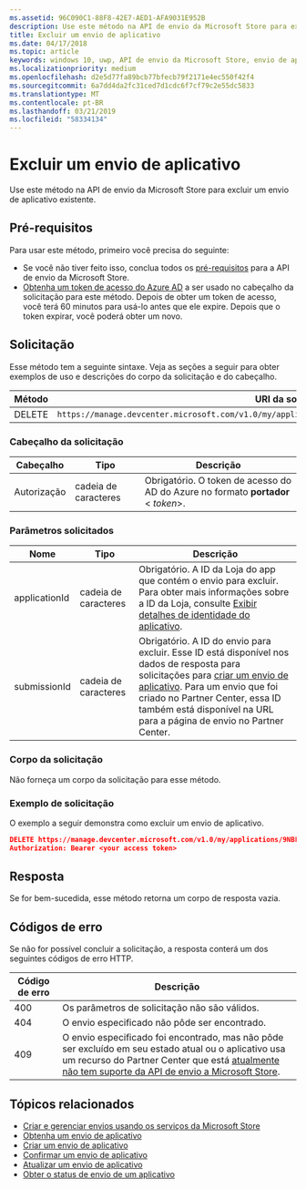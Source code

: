```yaml
---
ms.assetid: 96C090C1-88F8-42E7-AED1-AFA9031E952B
description: Use este método na API de envio da Microsoft Store para excluir um envio de aplicativo existente.
title: Excluir um envio de aplicativo
ms.date: 04/17/2018
ms.topic: article
keywords: windows 10, uwp, API de envio da Microsoft Store, envio de aplicativo, excluir
ms.localizationpriority: medium
ms.openlocfilehash: d2e5d77fa89bcb77bfecb79f2171e4ec550f42f4
ms.sourcegitcommit: 6a7dd4da2fc31ced7d1cdc6f7cf79c2e55dc5833
ms.translationtype: MT
ms.contentlocale: pt-BR
ms.lasthandoff: 03/21/2019
ms.locfileid: "58334134"
---
```

# <a name="delete-an-app-submission"></a>Excluir um envio de aplicativo

Use este método na API de envio da Microsoft Store para excluir um envio de aplicativo existente.

## <a name="prerequisites"></a>Pré-requisitos

Para usar este método, primeiro você precisa do seguinte:

* Se você não tiver feito isso, conclua todos os [pré-requisitos](create-and-manage-submissions-using-windows-store-services.md#prerequisites) para a API de envio da Microsoft Store.
* [Obtenha um token de acesso do Azure AD](create-and-manage-submissions-using-windows-store-services.md#obtain-an-azure-ad-access-token) a ser usado no cabeçalho da solicitação para este método. Depois de obter um token de acesso, você terá 60 minutos para usá-lo antes que ele expire. Depois que o token expirar, você poderá obter um novo.

## <a name="request"></a>Solicitação

Esse método tem a seguinte sintaxe. Veja as seções a seguir para obter exemplos de uso e descrições do corpo da solicitação e do cabeçalho.

| Método | URI da solicitação                                                      |
|--------|------------------------------------------------------------------|
| DELETE    | `https://manage.devcenter.microsoft.com/v1.0/my/applications/{applicationId}/submissions/{submissionId}` |


### <a name="request-header"></a>Cabeçalho da solicitação

| Cabeçalho        | Tipo   | Descrição                                                                 |
|---------------|--------|-----------------------------------------------------------------------------|
| Autorização | cadeia de caracteres | Obrigatório. O token de acesso do AD do Azure no formato **portador** &lt; *token*&gt;. |


### <a name="request-parameters"></a>Parâmetros solicitados

| Nome        | Tipo   | Descrição                                                                 |
|---------------|--------|-----------------------------------------------------------------------------|
| applicationId | cadeia de caracteres | Obrigatório. A ID da Loja do app que contém o envio para excluir. Para obter mais informações sobre a ID da Loja, consulte [Exibir detalhes de identidade do aplicativo](https://msdn.microsoft.com/windows/uwp/publish/view-app-identity-details).  |
| submissionId | cadeia de caracteres | Obrigatório. A ID do envio para excluir. Esse ID está disponível nos dados de resposta para solicitações para [criar um envio de aplicativo](create-an-app-submission.md). Para um envio que foi criado no Partner Center, essa ID também está disponível na URL para a página de envio no Partner Center.  |


### <a name="request-body"></a>Corpo da solicitação

Não forneça um corpo da solicitação para esse método.


### <a name="request-example"></a>Exemplo de solicitação

O exemplo a seguir demonstra como excluir um envio de aplicativo.

```json
DELETE https://manage.devcenter.microsoft.com/v1.0/my/applications/9NBLGGH4R315/submissions/1152921504621243610 HTTP/1.1
Authorization: Bearer <your access token>
```

## <a name="response"></a>Resposta

Se for bem-sucedida, esse método retorna um corpo de resposta vazia.

## <a name="error-codes"></a>Códigos de erro

Se não for possível concluir a solicitação, a resposta conterá um dos seguintes códigos de erro HTTP.

| Código de erro |  Descrição   |
|--------|------------------|
| 400  | Os parâmetros de solicitação não são válidos. |
| 404  | O envio especificado não pôde ser encontrado. |
| 409  | O envio especificado foi encontrado, mas não pôde ser excluído em seu estado atual ou o aplicativo usa um recurso do Partner Center que está [atualmente não tem suporte da API de envio a Microsoft Store](create-and-manage-submissions-using-windows-store-services.md#not_supported). |


## <a name="related-topics"></a>Tópicos relacionados

* [Criar e gerenciar envios usando os serviços da Microsoft Store](create-and-manage-submissions-using-windows-store-services.md)
* [Obtenha um envio de aplicativo](get-an-app-submission.md)
* [Criar um envio de aplicativo](create-an-app-submission.md)
* [Confirmar um envio de aplicativo](commit-an-app-submission.md)
* [Atualizar um envio de aplicativo](update-an-app-submission.md)
* [Obter o status de envio de um aplicativo](get-status-for-an-app-submission.md)
